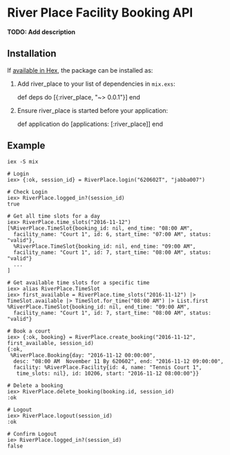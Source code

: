 # River Place Facility Booking API

**TODO: Add description**

## Installation

If [available in Hex](https://hex.pm/docs/publish), the package can be installed as:

  1. Add river_place to your list of dependencies in `mix.exs`:

        def deps do
          [{:river_place, "~> 0.0.1"}]
        end

  2. Ensure river_place is started before your application:

        def application do
          [applications: [:river_place]]
        end

## Example

```
iex -S mix

# Login
iex> {:ok, session_id} = RiverPlace.login("620602T", "jabba007")

# Check Login
iex> RiverPlace.logged_in?(session_id)
true

# Get all time slots for a day
iex> RiverPlace.time_slots("2016-11-12")
[%RiverPlace.TimeSlot{booking_id: nil, end_time: "08:00 AM",
  facility_name: "Court 1", id: 6, start_time: "07:00 AM", status: "valid"},
  %RiverPlace.TimeSlot{booking_id: nil, end_time: "09:00 AM",
  facility_name: "Court 1", id: 7, start_time: "08:00 AM", status: "valid"}
  ...
]

# Get available time slots for a specific time
iex> alias RiverPlace.TimeSlot
iex> first_available = RiverPlace.time_slots("2016-11-12") |> TimeSlot.available |> TimeSlot.for_time("08:00 AM") |> List.first
%RiverPlace.TimeSlot{booking_id: nil, end_time: "09:00 AM",
  facility_name: "Court 1", id: 7, start_time: "08:00 AM", status: "valid"}

# Book a court
iex> {:ok, booking} = RiverPlace.create_booking("2016-11-12", first_available, session_id)
{:ok,
 %RiverPlace.Booking{day: "2016-11-12 00:00:00",
  desc: "08:00 AM  November 11 By 620602", end: "2016-11-12 09:00:00",
  facility: %RiverPlace.Facility{id: 4, name: "Tennis Court 1",
   time_slots: nil}, id: 10206, start: "2016-11-12 08:00:00"}}

# Delete a booking
iex> RiverPlace.delete_booking(booking.id, session_id)
:ok

# Logout
iex> RiverPlace.logout(session_id)
:ok

# Confirm Logout
ie> RiverPlace.logged_in?(session_id)
false

```
